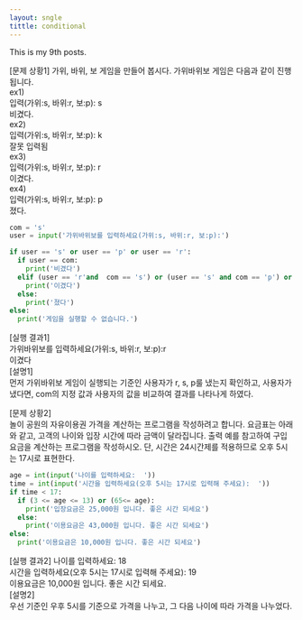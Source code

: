 ```yaml
---
layout: sngle
tittle: conditional
---
```


This is my 9th posts.


[문제 상황1]
가위, 바위, 보 게임을 만들어 봅시다. 가위바위보 게임은 다음과 같이 진행됩니다.   
ex1)  
입력(가위:s, 바위:r, 보:p): s  
비겼다.  
ex2)  
입력(가위:s, 바위:r, 보:p): k  
잘못 입력됨  
ex3)  
입력(가위:s, 바위:r, 보:p): r  
이겼다.  
ex4)  
입력(가위:s, 바위:r, 보:p): p  
졌다.  


~~~python
com = 's'
user = input('가위바위보를 입력하세요(가위:s, 바위:r, 보:p):')

if user == 's' or user == 'p' or user == 'r':
  if user == com:
    print('비겼다')
  elif (user == 'r'and  com == 's') or (user == 's' and com == 'p') or (user == 'p' and com == 'r'):
    print('이겼다')
  else:
    print('졌다')
else:
  print('게임을 실행할 수 없습니다.')
~~~  

[실행 결과1]  
가위바위보를 입력하세요(가위:s, 바위:r, 보:p):r  
이겼다  
[설명1]  
먼저 가위바위보 게임이 실행되는 기준인 사용자가 r, s, p룰 냈는지 확인하고, 사용자가 냈다면, com의 지정 값과 사용자의 값을 비교하여 결과를 나타나게 하였다.             











[문제 상황2]  
놀이 공원의 자유이용권 가격을 계산하는 프로그램을 작성하려고 합니다. 요금표는 아래와 같고, 고객의 나이와 입장 시간에 따라 금액이 달라집니다. 출력 예를 참고하여 구입요금을 계산하는
프로그램을 작성하시오. 단, 시간은 24시간제를 적용하므로 오후 5시는 17시로 표현한다.  


~~~python
age = int(input('나이를 입력하세요:  '))
time = int(input('시간을 입력하세요(오후 5시는 17시로 입력해 주세요):  '))
if time < 17:
  if (3 <= age <= 13) or (65<= age):
    print('입장요금은 25,000원 입니다. 좋은 시간 되세요')
  else:
    print('이용요금은 43,000원 입니다. 좋은 시간 되세요') 
else:
  print('이용요금은 10,000원 입니다. 좋은 시간 되세요')
~~~  


[실행 결과2]
나이를 입력하세요:  18  
시간을 입력하세요(오후 5시는 17시로 입력해 주세요):  19  
이용요금은 10,000원 입니다. 좋은 시간 되세요.   
[설명2]  
우선 기준인 우후 5시를 기준으로 가격을 나누고, 그 다음 나이에 따라 가격을 나누었다.  
